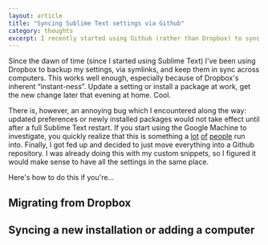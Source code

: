 ```yaml
---
layout: article
title: "Syncing Sublime Text settings via Github"
category: thoughts
excerpt: I recently started using Github (rather than Dropbox) to sync my Sublime Text settings. This is why (and how).
---
```

Since the dawn of time (since I started using Sublime Text) I've been using Dropbox to backup my settings, via symlinks, and keep them in sync across computers. This works well enough, especially because of Dropbox's inherent “instant-ness”. Update a setting or install a package at work, get the new change later that evening at home. Cool.

There is, however, an annoying bug which I encountered along the way: updated preferences or newly installed packages would not take effect until after a full Sublime Text restart. If you start using the Google Machine to investigate, you quickly realize that this is something a [lot](http://www.sublimetext.com/forum/viewtopic.php?f=3&t=13976) [of](http://stackoverflow.com/questions/17852901/sublime-text-requires-restart-on-settings-changes-to-take-effect) [people](http://www.sublimetext.com/forum/viewtopic.php?f=3&t=14209) run into. Finally, I got fed up and decided to just move everything into a Github repository. I was already doing this with my custom snippets, so I figured it would make sense to have all the settings in the same place.

Here's how to do this if you're…

## Migrating from Dropbox

## Syncing a new installation or adding a computer